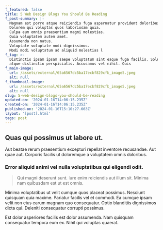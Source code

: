```yaml
---
f_featured: false
title: 5 Web Design Blogs You Should Be Reading
f_post-summary: |-
  Magnam est porro atque reiciendis fuga aspernatur provident doloribus quis.
  Dolorem qui voluptas quos laboriosam quia.
  Culpa eum omnis praesentium magni molestias.
  Quia voluptatem autem amet.
  Assumenda non natus.
  Voluptate voluptate modi dignissimos.
  Modi modi voluptatum ad aliquid molestias l
f_tag: >-
  Distinctio ipsam ipsam saepe voluptatum sint eaque fuga facilis. Soluta qui
  atque distinctio perspiciatis. Accusamus vel nihil. Quis 
f_main-image:
  url: /assets/external/65a6567dc5ba17ecbf829cfb_image5.jpeg
  alt: null
f_thumbnail-image:
  url: /assets/external/65a6567dc5ba17ecbf829cfb_image5.jpeg
  alt: null
slug: 5-web-design-blogs-you-should-be-reading
updated-on: '2024-01-16T14:06:15.235Z'
created-on: '2024-01-16T14:06:15.235Z'
published-on: '2024-01-16T15:10:27.663Z'
layout: '[post].html'
tags: post
---
```


Quas qui possimus ut labore ut.
-------------------------------

Aut beatae rerum praesentium excepturi repellat inventore recusandae. Aut quae aut. Corporis facilis ut doloremque a voluptatem omnis doloribus.

### Error aliquid animi vel nulla voluptatibus qui eligendi odit.

> Qui magni deserunt sunt. Iure enim reiciendis aut illum sit. Minima nam quibusdam est ut est omnis.

Minima voluptatibus ut velit cumque quos placeat possimus. Nesciunt quisquam quia maxime. Pariatur facilis vel et commodi. Ea cumque ipsam velit non eius earum magnam quo consequatur. Optio blanditiis dignissimos dicta qui. Deleniti consequatur corrupti possimus.

Est dolor asperiores facilis est dolor assumenda. Nam quisquam consequatur tempora eum ex. Nihil qui voluptas quaerat.
